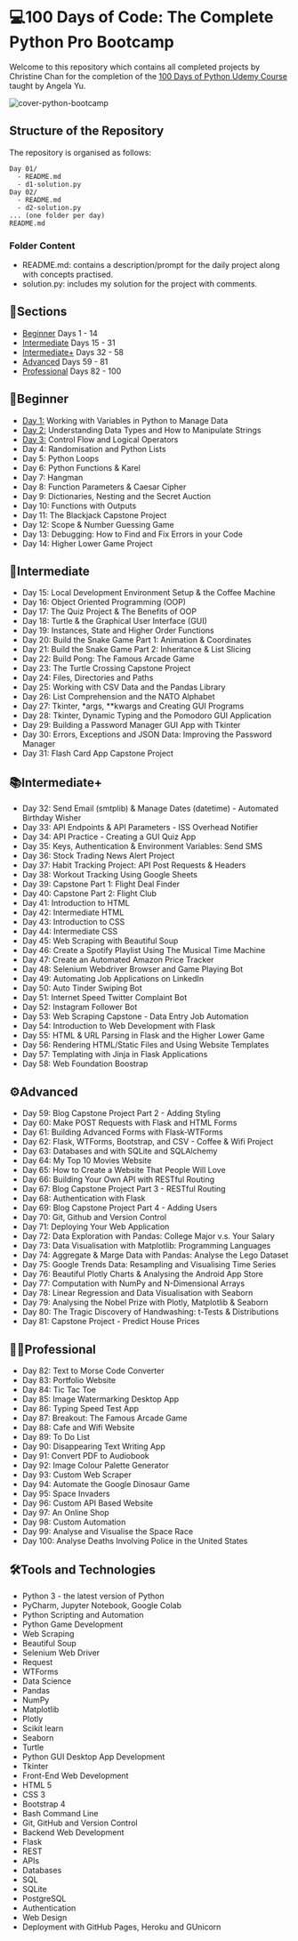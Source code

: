 # 💻100 Days of Code: The Complete Python Pro Bootcamp
Welcome to this repository which contains all completed projects by Christine Chan for the completion of the [100 Days of Python Udemy Course](https://www.udemy.com/course/100-days-of-code/) taught by Angela Yu.

![cover-python-bootcamp](https://github.com/user-attachments/assets/69effde2-1ccd-44ab-8750-dff47094f598)

## Structure of the Repository

The repository is organised as follows:

```
Day 01/
  - README.md
  - d1-solution.py
Day 02/
  - README.md
  - d2-solution.py
... (one folder per day)
README.md
```

### Folder Content
- README.md: contains a description/prompt for the daily project along with concepts practised.
- solution.py: includes my solution for the project with comments.

## 📄Sections
- [Beginner](#beginner) Days 1 - 14
- [Intermediate](#intermediate) Days 15 - 31
- [Intermediate+](#intermediate-1) Days 32 - 58
- [Advanced](advanced) Days 59 - 81
- [Professional](#professional) Days 82 - 100

## 🌱Beginner
- [Day 1:](https://github.com/cchristinechan/100-Days-Of-Python/tree/main/Day%201) Working with Variables in Python to Manage Data
- [Day 2:](https://github.com/cchristinechan/100-Days-Of-Python/tree/main/Day%202) Understanding Data Types and How to Manipulate Strings
- [Day 3:](https://github.com/cchristinechan/100-Days-Of-Python/tree/main/Day%203) Control Flow and Logical Operators
- Day 4: Randomisation and Python Lists
- Day 5: Python Loops
- Day 6: Python Functions & Karel
- Day 7: Hangman
- Day 8: Function Parameters & Caesar Cipher
- Day 9: Dictionaries, Nesting and the Secret Auction
- Day 10: Functions with Outputs
- Day 11: The Blackjack Capstone Project
- Day 12: Scope & Number Guessing Game
- Day 13: Debugging: How to Find and Fix Errors in your Code
- Day 14: Higher Lower Game Project

## 📖Intermediate
- Day 15: Local Development Environment Setup & the Coffee Machine
- Day 16: Object Oriented Programming (OOP)
- Day 17: The Quiz Project & The Benefits of OOP
- Day 18: Turtle & the Graphical User Interface (GUI)
- Day 19: Instances, State and Higher Order Functions
- Day 20: Build the Snake Game Part 1: Animation & Coordinates
- Day 21: Build the Snake Game Part 2: Inheritance & List Slicing
- Day 22: Build Pong: The Famous Arcade Game
- Day 23: The Turtle Crossing Capstone Project
- Day 24: Files, Directories and Paths
- Day 25: Working with CSV Data and the Pandas Library
- Day 26: List Comprehension and the NATO Alphabet
- Day 27: Tkinter, *args, **kwargs and Creating GUI Programs
- Day 28: Tkinter, Dynamic Typing and the Pomodoro GUI Application
- Day 29: Building a Password Manager GUI App with Tkinter
- Day 30: Errors, Exceptions and JSON Data: Improving the Password Manager
- Day 31: Flash Card App Capstone Project

## 📚Intermediate+
- Day 32: Send Email (smtplib) & Manage Dates (datetime) - Automated Birthday Wisher
- Day 33: API Endpoints & API Parameters - ISS Overhead Notifier
- Day 34: API Practice - Creating a GUI Quiz App
- Day 35: Keys, Authentication & Environment Variables: Send SMS
- Day 36: Stock Trading News Alert Project
- Day 37: Habit Tracking Project: API Post Requests & Headers
- Day 38: Workout Tracking Using Google Sheets
- Day 39: Capstone Part 1: Flight Deal Finder
- Day 40: Capstone Part 2: Flight Club
- Day 41: Introduction to HTML
- Day 42: Intermediate HTML
- Day 43: Introduction to CSS
- Day 44: Intermediate CSS
- Day 45: Web Scraping with Beautiful Soup
- Day 46: Create a Spotify Playlist Using The Musical Time Machine
- Day 47: Create an Automated Amazon Price Tracker
- Day 48: Selenium Webdriver Browser and Game Playing Bot
- Day 49: Automating Job Applications on LinkedIn
- Day 50: Auto Tinder Swiping Bot
- Day 51: Internet Speed Twitter Complaint Bot
- Day 52: Instagram Follower Bot
- Day 53: Web Scraping Capstone - Data Entry Job Automation
- Day 54: Introduction to Web Development with Flask
- Day 55: HTML & URL Parsing in Flask and the Higher Lower Game
- Day 56: Rendering HTML/Static Files and Using Website Templates
- Day 57: Templating with Jinja in Flask Applications
- Day 58: Web Foundation Boostrap

## ⚙️Advanced
- Day 59: Blog Capstone Project Part 2 - Adding Styling
- Day 60: Make POST Requests with Flask and HTML Forms
- Day 61: Building Advanced Forms with Flask-WTForms
- Day 62: Flask, WTForms, Bootstrap, and CSV - Coffee & Wifi Project
- Day 63: Databases and with SQLite and SQLAlchemy
- Day 64: My Top 10 Movies Website
- Day 65: How to Create a Website That People Will Love
- Day 66: Building Your Own API with RESTful Routing
- Day 67: Blog Capstone Project Part 3 - RESTful Routing
- Day 68: Authentication with Flask
- Day 69: Blog Capstone Project Part 4 - Adding Users
- Day 70: Git, Github and Version Control
- Day 71: Deploying Your Web Application
- Day 72: Data Exploration with Pandas: College Major v.s. Your Salary
- Day 73: Data Visualisation with Matplotlib: Programming Languages
- Day 74: Aggregate & Marge Data with Pandas: Analyse the Lego Dataset
- Day 75: Google Trends Data: Resampling and Visualising Time Series
- Day 76: Beautiful Plotly Charts & Analysing the Android App Store
- Day 77: Computation with NumPy and N-Dimensional Arrays
- Day 78: Linear Regression and Data Visualisation with Seaborn
- Day 79: Analysing the Nobel Prize with Plotly, Matplotlib & Seaborn
- Day 80: The Tragic Discovery of Handwashing: t-Tests & Distributions
- Day 81: Capstone Project - Predict House Prices

## 👩‍💻Professional
- Day 82: Text to Morse Code Converter
- Day 83: Portfolio Website
- Day 84: Tic Tac Toe
- Day 85: Image Watermarking Desktop App
- Day 86: Typing Speed Test App
- Day 87: Breakout: The Famous Arcade Game
- Day 88: Cafe and Wifi Website
- Day 89: To Do List
- Day 90: Disappearing Text Writing App
- Day 91: Convert PDF to Audiobook
- Day 92: Image Colour Palette Generator
- Day 93: Custom Web Scraper
- Day 94: Automate the Google Dinosaur Game
- Day 95: Space Invaders
- Day 96: Custom API Based Website
- Day 97: An Online Shop
- Day 98: Custom Automation
- Day 99: Analyse and Visualise the Space Race
- Day 100: Analyse Deaths Involving Police in the United States

## 🛠️Tools and Technologies
- Python 3 - the latest version of Python
- PyCharm, Jupyter Notebook, Google Colab
- Python Scripting and Automation
- Python Game Development
- Web Scraping
- Beautiful Soup
- Selenium Web Driver
- Request
- WTForms
- Data Science
- Pandas
- NumPy
- Matplotlib
- Plotly
- Scikit learn
- Seaborn
- Turtle
- Python GUI Desktop App Development
- Tkinter
- Front-End Web Development
- HTML 5
- CSS 3
- Bootstrap 4
- Bash Command Line
- Git, GitHub and Version Control
- Backend Web Development
- Flask
- REST
- APIs
- Databases
- SQL
- SQLite
- PostgreSQL
- Authentication
- Web Design
- Deployment with GitHub Pages, Heroku and GUnicorn
